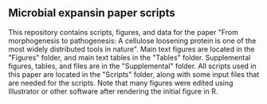 ## Microbial expansin paper scripts

This repository contains scripts, figures, and data for the paper "From morphogenesis to pathogenesis: A cellulose loosening protein is one of the most widely distributed tools in nature". Main text figures are located in the "Figures" folder, and main text tables in the "Tables" folder. Supplemental figures, tables, and files are in the "Supplemental" folder. All scripts used in this paper are located in the "Scripts" folder, along with some input files that are needed for the scripts. Note that many figures were edited using Illustrator or other software after rendering the initial figure in R. 
